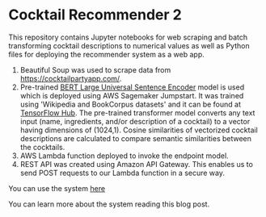 # Cocktail Recommender 2

This repository contains Jupyter notebooks for web scraping and batch transforming cocktail descriptions to numerical values as well as Python files for deploying the recommender system as a web app. 

1. Beautiful Soup was used to scrape data from https://cocktailpartyapp.com/.
2. Pre-trained [BERT Large Universal Sentence Encoder](https://aclanthology.org/2021.emnlp-main.502/) model is used which is deployed using AWS Sagemaker Jumpstart. It was trained using 'Wikipedia and BookCorpus datasets' and it can be found at [TensorFlow Hub](https://tfhub.dev/google/universal-sentence-encoder-cmlm/en-large/1). The pre-trained transformer model converts any text input (name, ingredients, and/or description of a cocktail) to a vector having dimensions of (1024,1). Cosine similarities of vectorized cocktail descriptions are calculated to compare semantic similarities between the cocktails.  
3. AWS Lambda function deployed to invoke the endpoint model.
4. REST API was created using Amazon API Gateway. This enables us to send POST requests to our Lambda function in a secure way. 

You can use the system [here](https://cocktailrecommender2.herokuapp.com/)

You can learn more about the system reading this blog post.
